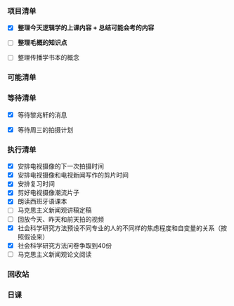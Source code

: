 ### 项目清单

- [x] **整理今天逻辑学的上课内容 + 总结可能会考的内容**

- [ ] **整理毛概的知识点**

- [ ] 整理传播学书本的概念

  

### 可能清单

### 等待清单

- [x] 等待黎兆轩的消息

- [x] 等待周三的拍摄计划

  

### 执行清单

- [x] 安排电视摄像的下一次拍摄时间
- [x] 安排电视摄像和电视新闻写作的剪片时间
- [x] 安排复习时间
- [x] 剪好电视摄像潮流片子
- [x] 朗读西班牙语课本
- [ ] 马克思主义新闻观讲稿定稿
- [ ] 回放今天、昨天和前天拍的视频
- [x] 社会科学研究方法预设不同专业的人的不同样的焦虑程度和自变量的关系（按照假设来）
- [x] 社会科学研究方法问卷争取到40份
- [ ] 马克思主义新闻观论文阅读

### 回收站

### 日课

